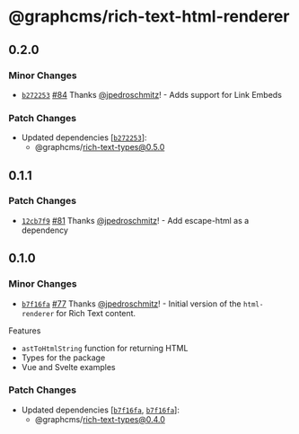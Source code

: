 # @graphcms/rich-text-html-renderer

## 0.2.0

### Minor Changes

- [`b272253`](https://github.com/GraphCMS/rich-text/commit/b2722534275efd2c5e473d549d0f0e5a28100025) [#84](https://github.com/GraphCMS/rich-text/pull/84) Thanks [@jpedroschmitz](https://github.com/jpedroschmitz)! - Adds support for Link Embeds

### Patch Changes

- Updated dependencies [[`b272253`](https://github.com/GraphCMS/rich-text/commit/b2722534275efd2c5e473d549d0f0e5a28100025)]:
  - @graphcms/rich-text-types@0.5.0

## 0.1.1

### Patch Changes

- [`12cb7f9`](https://github.com/GraphCMS/rich-text/commit/12cb7f914cf9d1404e0783c168d61910e346a391) [#81](https://github.com/GraphCMS/rich-text/pull/81) Thanks [@jpedroschmitz](https://github.com/jpedroschmitz)! - Add escape-html as a dependency

## 0.1.0

### Minor Changes

- [`b7f16fa`](https://github.com/GraphCMS/rich-text/commit/b7f16fa76a28ad0f5cdbe6cb1f58d7fafa63df15) [#77](https://github.com/GraphCMS/rich-text/pull/77) Thanks [@jpedroschmitz](https://github.com/jpedroschmitz)! - Initial version of the `html-renderer` for Rich Text content.

Features

- `astToHtmlString` function for returning HTML
- Types for the package
- Vue and Svelte examples

### Patch Changes

- Updated dependencies [[`b7f16fa`](https://github.com/GraphCMS/rich-text/commit/b7f16fa76a28ad0f5cdbe6cb1f58d7fafa63df15), [`b7f16fa`](https://github.com/GraphCMS/rich-text/commit/b7f16fa76a28ad0f5cdbe6cb1f58d7fafa63df15)]:
  - @graphcms/rich-text-types@0.4.0
